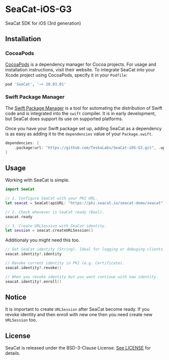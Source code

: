 # SeaCat-iOS-G3
SeaCat SDK for iOS (3rd generation)

## Installation

### CocoaPods

[CocoaPods](https://cocoapods.org) is a dependency manager for Cocoa projects. For usage and installation instructions, visit their website. To integrate SeaCat into your Xcode project using CocoaPods, specify it in your `Podfile`:

```ruby
pod 'SeaCat', '~> 20.03.01'
```

### Swift Package Manager

The [Swift Package Manager](https://swift.org/package-manager/) is a tool for automating the distribution of Swift code and is integrated into the `swift` compiler. It is in early development, but SeaCat does support its use on supported platforms.

Once you have your Swift package set up, adding SeaCat as a dependency is as easy as adding it to the `dependencies` value of your `Package.swift`.

```swift
dependencies: [
    .package(url: "https://github.com/TeskaLabs/SeaCat-iOS-G3.git", .upToNextMajor(from: "20.03.01"))
]
```

## Usage

Working with SeaCat is simple.

```swift
import SeaCat

// 1. Configure SeaCat with your PKI URL.
let seacat = SeaCat(apiURL: "https://pki.seacat.io/seacat-demo/seacat")

// 2. Check whenever is SeaCat ready (Bool).
seacat.ready

// 3. Create URLSession with SeaCat identity.
let session = seacat.createURLSession()
```

Additionaly you might need this too.

```swift
// Get SeaCat identity (String). Ideal for logging or debuging clients.
seacat.identity?.identity

// Revoke current identity in PKI (e.g. Certificate).
seacat.identity?.revoke()

// When you revoke identity but you want continue with new identity.
seacat.identity?.enroll()
```

## Notice

It is important to create `URLSession` after SeaCat become ready. If you revoke
identity and then enroll with new one then you need create new `URLSession` too.

## License

SeaCat is released under the BSD-3-Clause License. [See LICENSE](https://github.com/TeskaLabs/SeaCat-iOS-G3/blob/master/LICENSE) for details.